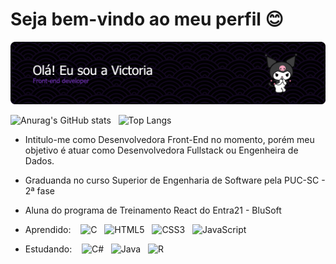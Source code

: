# Seja bem-vindo ao meu perfil 😊

![Header](./apresentação.png)

![Anurag's GitHub stats](https://github-readme-stats.vercel.app/api?username=vllyxw&theme=midnight-purple&show_icons=true)&nbsp;&nbsp;&nbsp;![Top Langs](https://github-readme-stats.vercel.app/api/top-langs/?username=vllyxw&theme=midnight-purple&layout=compact)

* Intitulo-me como Desenvolvedora Front-End no momento, porém meu objetivo é atuar como Desenvolvedora Fullstack ou Engenheira de Dados.
* Graduanda no curso Superior de Engenharia de Software pela PUC-SC - 2ª fase
* Aluna do programa de Treinamento React do Entra21 - BluSoft

* Aprendido:&nbsp;&nbsp;&nbsp;&nbsp;![C](https://img.shields.io/badge/c-%2300599C.svg?style=for-the-badge&logo=c&logoColor=white)&nbsp;&nbsp;&nbsp;![HTML5](https://img.shields.io/badge/html5-%23E34F26.svg?style=for-the-badge&logo=html5&logoColor=white)&nbsp;&nbsp;&nbsp;![CSS3](https://img.shields.io/badge/css3-%231572B6.svg?style=for-the-badge&logo=css3&logoColor=white)&nbsp;&nbsp;&nbsp;![JavaScript](https://img.shields.io/badge/javascript-%23323330.svg?style=for-the-badge&logo=javascript&logoColor=%23F7DF1E)

* Estudando:&nbsp;&nbsp;&nbsp;&nbsp;![C#](https://img.shields.io/badge/c%23-%23239120.svg?style=for-the-badge&logo=c-sharp&logoColor=white)&nbsp;&nbsp;&nbsp;![Java](https://img.shields.io/badge/java-%23ED8B00.svg?style=for-the-badge&logo=openjdk&logoColor=white)&nbsp;&nbsp;&nbsp;![R](https://img.shields.io/badge/r-%23276DC3.svg?style=for-the-badge&logo=r&logoColor=white)


 
